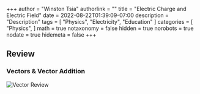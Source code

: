 +++
author = "Winston Tsia"
authorlink = ""
title = "Electric Charge and Electric Field"
date = 2022-08-22T01:39:09-07:00
description = "Description"
tags = [
    "Physics",
    "Electricity",
    "Education"
]
categories = [
    "Physics",
]
math = true
notaxonomy = false
hidden = true
norobots = true
nodate = true
hidemeta = false
+++

## Review

### Vectors & Vector Addition
![Vector Review](/rover/img/Physics/ReviewVector.jpg)

